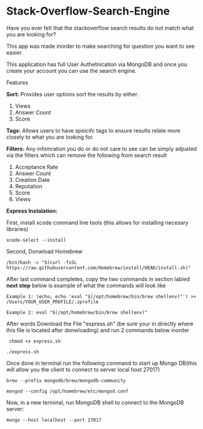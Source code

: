 # Stack-Overflow-Search-Engine
Have you ever felt that the stackoverflow search results do not match what you are looking for? 

This app was made inorder to make searching for question you want to see easier. 

This application has full User Authetnication via MongoDB and once you create your account you can use the search engine. 

Features

**Sort:** Provides user options sort the results by either. 

  1. Views
  2. Answer Count
  3. Score

**Tags:** Allows users to have speicifc tags to ensure results relate more closely to what you are looking for. 

**Filters:** Any infomration you do or do not care to see can be simply adjusted via the filters which can remove the following from search result 
  1. Acceptance Rate
  2. Answer Count
  3. Creation Date
  4. Reputation
  5. Score
  6. Views

**Express Instalation:**

First, install xcode command line tools (this allows for installing necesary libraries)

```xcode-select --install ```

Second, Donwload Homebrew 

``` /bin/bash -c "$(curl -fsSL https://raw.githubusercontent.com/Homebrew/install/HEAD/install.sh)" ```


After last command completes, copy the two commands in section labled **next step** below is example of what the commands will look like

```Example 1: (echo; echo 'eval "$(/opt/homebrew/bin/brew shellenv)"') >> /Users/YOUR_USER_PROFILE/.zprofile```

```Example 2: eval "$(/opt/homebrew/bin/brew shellenv)"```


After words Download the File "express.sh" (be sure your in directly where this file is located after donwloading) and run 2 commands below inorder 

``` chmod +x express.sh```


```./express.sh``` 

Once done in terminal run the following command to start up Mongo DB(this will allow you the client to connect to server local host 27017)


```brew --prefix mongodb/brew/mongodb-community ```

```mongod --config /opt/homebrew/etc/mongod.conf```

Now, in a new terminal, run MongoDB shell to connect to the MongoDB server:

```mongo --host localhost --port 27017 ```










  




